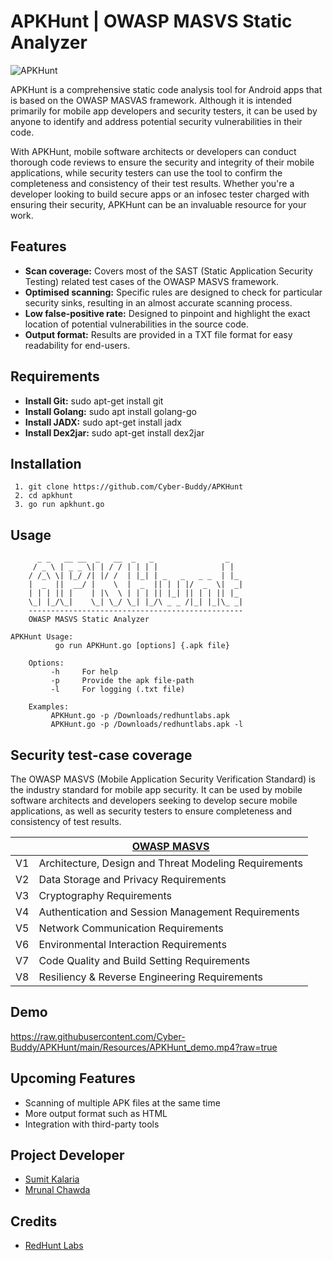 # APKHunt | OWASP MASVS Static Analyzer 
![APKHunt](https://github.com/Cyber-Buddy/APKHunt/blob/main/Resources/APKHunt_banner.png?raw=true)

APKHunt is a comprehensive static code analysis tool for Android apps that is based on the OWASP MASVAS framework. Although it is intended primarily for mobile app developers and security testers, it can be used by anyone to identify and address potential security vulnerabilities in their code.

With APKHunt, mobile software architects or developers can conduct thorough code reviews to ensure the security and integrity of their mobile applications, while security testers can use the tool to confirm the completeness and consistency of their test results. Whether you're a developer looking to build secure apps or an infosec tester charged with ensuring their security, APKHunt can be an invaluable resource for your work.

## Features 
- **Scan coverage:** Covers most of the SAST (Static Application Security Testing) related test cases of the OWASP MASVS framework.
- **Optimised scanning:** Specific rules are designed to check for particular security sinks, resulting in an almost accurate scanning process.
- **Low false-positive rate:** Designed to pinpoint and highlight the exact location of potential vulnerabilities in the source code.
- **Output format:** Results are provided in a TXT file format for easy readability for end-users.

## Requirements
- **Install Git:** sudo apt-get install git
- **Install Golang:** sudo apt install golang-go
- **Install JADX:** sudo apt-get install jadx
- **Install Dex2jar:** sudo apt-get install dex2jar

## Installation
     1. git clone https://github.com/Cyber-Buddy/APKHunt 
     2. cd apkhunt
     3. go run apkhunt.go 

## Usage
          _ _   __ __  _   __  _   _                _   
         / _ \ | _ _ \| | / / | | | |              | |  
        / /_\ \| |_/ /| |/ /  | |_| | _   _   _ _  | |_ 
        |  _  ||  __/ |    \  |  _  || | | |/  _  \|  _|                                                                                     
        | | | || |    | |\  \ | | | || |_| || | | || |_                                                                                      
        \_| |_/\_|    \_| \_/ \_| |_/\ _ _ /|_| |_|\_ _|                                                                                     
        ------------------------------------------------                                                                                     
        OWASP MASVS Static Analyzer  
    
    APKHunt Usage:                                                                                                                       
              go run APKHunt.go [options] {.apk file}                                                                                        
    
        Options:                                                                                                                             
             -h     For help                                                                                                                 
             -p     Provide the apk file-path
             -l     For logging (.txt file)
    
        Examples:                                                                                                                            
             APKHunt.go -p /Downloads/redhuntlabs.apk                                                                                        
             APKHunt.go -p /Downloads/redhuntlabs.apk -l


## Security test-case coverage
The OWASP MASVS (Mobile Application Security Verification Standard) is the industry standard for mobile app security. It can be used by mobile software architects and developers seeking to develop secure mobile applications, as well as security testers to ensure completeness and consistency of test results.

|    |  [OWASP MASVS](https://mobile-security.gitbook.io/masvs/) |  
|----------|----------|  
|  V1  | Architecture, Design and Threat Modeling Requirements |  
|  V2  | Data Storage and Privacy Requirements |  
|  V3  | Cryptography Requirements |  
|  V4  | Authentication and Session Management Requirements |  
|  V5  | Network Communication Requirements |  
|  V6  | Environmental Interaction Requirements |  
|  V7  | Code Quality and Build Setting Requirements |  
|  V8  | Resiliency & Reverse Engineering Requirements |

## Demo

https://raw.githubusercontent.com/Cyber-Buddy/APKHunt/main/Resources/APKHunt_demo.mp4?raw=true

## Upcoming Features
- Scanning of multiple APK files at the same time
- More output format such as HTML
- Integration with third-party tools

## Project Developer
 - [Sumit Kalaria](https://github.com/0xMagn3t0)
 - [Mrunal Chawda](https://github.com/chawdamrunal)

## Credits 
- [RedHunt Labs](https://redhuntlabs.com)
